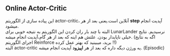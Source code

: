 ## Online Actor-Critic
این پیاده سازی از الگوریتم actor-critic، آنلاین است.یعنی بعد از هر **step** آپدیت انجام میشود.  
البته با چند بار ران کردن این الگوریتم به نتیجه خوبی برای LunarLander نرسیدیم. نتایج خیلی ناپایدار بودن. علتش هم اینه که بعد از هر گام،آپدیت انجام میشه. (اگه به نتایج اجرای الگوریتم Reinforce برید، میبینید که بهتر عمل کرده !!)  
البته actor-critic یه ورژن دیگه داره که بعد از هر **اپیزود** آپدیت انجام میشه. (Episodic)
